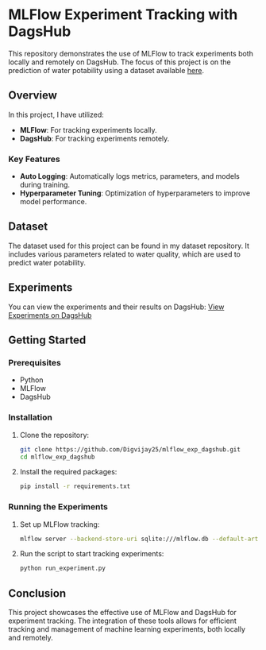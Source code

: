 # MLFlow Experiment Tracking with DagsHub

This repository demonstrates the use of MLFlow to track experiments both locally and remotely on DagsHub. The focus of this project is on the prediction of water potability using a dataset available [here](https://github.com/Digvijay25/Datasets).

## Overview

In this project, I have utilized:
- **MLFlow**: For tracking experiments locally.
- **DagsHub**: For tracking experiments remotely.

### Key Features
- **Auto Logging**: Automatically logs metrics, parameters, and models during training.
- **Hyperparameter Tuning**: Optimization of hyperparameters to improve model performance.

## Dataset

The dataset used for this project can be found in my dataset repository. It includes various parameters related to water quality, which are used to predict water potability.

## Experiments

You can view the experiments and their results on DagsHub:
[View Experiments on DagsHub](https://dagshub.com/Digvijay25/mlflow_exp_dagshub.mlflow)

## Getting Started

### Prerequisites

- Python
- MLFlow
- DagsHub

### Installation

1. Clone the repository:
    ```bash
    git clone https://github.com/Digvijay25/mlflow_exp_dagshub.git
    cd mlflow_exp_dagshub
    ```

2. Install the required packages:
    ```bash
    pip install -r requirements.txt
    ```

### Running the Experiments

1. Set up MLFlow tracking:
    ```bash
    mlflow server --backend-store-uri sqlite:///mlflow.db --default-artifact-root ./mlruns
    ```

2. Run the script to start tracking experiments:
    ```bash
    python run_experiment.py
    ```

## Conclusion

This project showcases the effective use of MLFlow and DagsHub for experiment tracking. The integration of these tools allows for efficient tracking and management of machine learning experiments, both locally and remotely.
